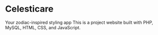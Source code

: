 # Celesticare

Your zodiac-inspired styling app
This is a project website built with PHP, MySQL, HTML, CSS, and JavaScript.
